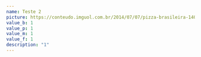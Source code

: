 ```yaml
---
name: Teste 2
picture: https://conteudo.imguol.com.br/2014/07/07/pizza-brasileira-1404756799998_1920x1285.jpg
value_b: 1
value_p: 1
value_m: 1
value_f: 1
description: "1"
---
```


